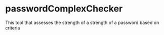 # passwordComplexChecker
This tool that assesses the strength of a strength of a password based on criteria
